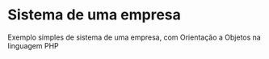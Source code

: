 # Sistema de uma empresa

Exemplo simples de sistema de uma empresa, com Orientação a Objetos na linguagem PHP
